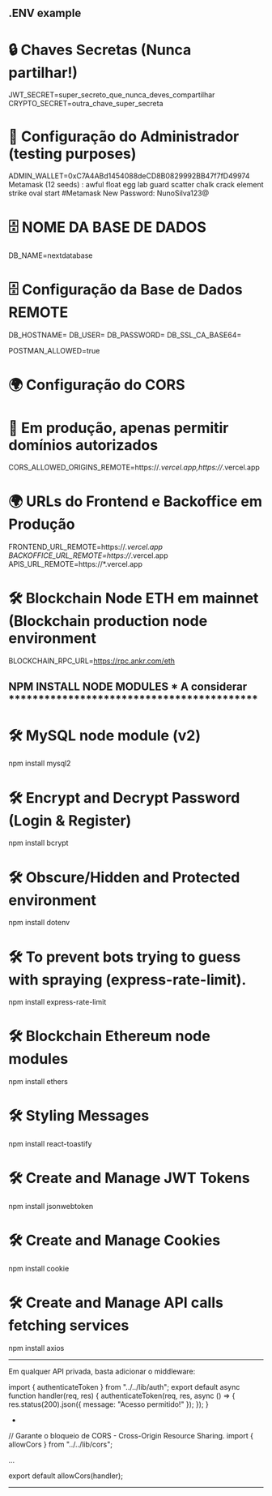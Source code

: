 
## .ENV example

# 🔒 Chaves Secretas (Nunca partilhar!)
JWT_SECRET=super_secreto_que_nunca_deves_compartilhar
CRYPTO_SECRET=outra_chave_super_secreta

# 🔑 Configuração do Administrador (testing purposes)
ADMIN_WALLET=0xC7A4ABd1454088deCD8B0829992BB47f7fD49974
Metamask (12 seeds) : awful float egg lab guard scatter chalk crack element strike oval start
#Metamask New Password: NunoSilva123@

# 🗄️ NOME DA BASE DE DADOS
DB_NAME=nextdatabase

# 🗄️ Configuração da Base de Dados REMOTE
DB_HOSTNAME=
DB_USER=
DB_PASSWORD=
DB_SSL_CA_BASE64=

POSTMAN_ALLOWED=true

# 🌍 Configuração do CORS
# 🚀 Em produção, apenas permitir domínios autorizados
CORS_ALLOWED_ORIGINS_REMOTE=https://*.vercel.app,https://*.vercel.app


# 🌍 URLs do Frontend e Backoffice em Produção
FRONTEND_URL_REMOTE=https://*.vercel.app
BACKOFFICE_URL_REMOTE=https://*.vercel.app
APIS_URL_REMOTE=https://*.vercel.app

# 🛠️ Blockchain Node ETH em mainnet (Blockchain production node environment
BLOCKCHAIN_RPC_URL=https://rpc.ankr.com/eth

## NPM INSTALL NODE MODULES * A considerar ******************************************

# 🛠️ MySQL node module (v2)
npm install mysql2

# 🛠️ Encrypt and Decrypt Password (Login & Register)
npm install bcrypt

# 🛠️ Obscure/Hidden and Protected environment
npm install dotenv

# 🛠️ To prevent bots trying to guess with spraying (express-rate-limit).
npm install express-rate-limit

# 🛠️ Blockchain Ethereum node modules
npm install ethers

# 🛠️ Styling Messages
npm install react-toastify

# 🛠️ Create and Manage JWT Tokens
npm install jsonwebtoken

# 🛠️ Create and Manage Cookies
npm install cookie

# 🛠️ Create and Manage API calls fetching services
npm install axios

*****************************************************************

Em qualquer API privada, basta adicionar o middleware:

import { authenticateToken } from "../../lib/auth";
export default async function handler(req, res) {
  authenticateToken(req, res, async () => {
    res.status(200).json({ message: "Acesso permitido!" });
  });
}

+

// Garante o bloqueio de CORS - Cross-Origin Resource Sharing.
import { allowCors } from "../../lib/cors";

...

export default allowCors(handler);

******************************************************************
